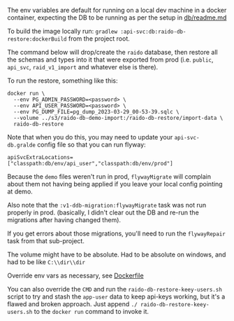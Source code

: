 The env variables are default for running on a local dev machine in a docker 
container, expecting the DB to be running as per the setup in 
[db/readme.md](../readme.md#running-a-local-db-for-development)

To build the image locally run:
`gradlew :api-svc:db:raido-db-restore:dockerBuild` from the project root.

The command below will drop/create the `raido` database, then restore all the 
schemas and types into it that were exported from prod (i.e. `public`, 
`api_svc`, `raid_v1_import` and whatever else is there).

To run the restore, something like this:
```
docker run \
  --env PG_ADMIN_PASSWORD=<password> \
  --env API_USER_PASSWORD=<password> \
  --env PG_DUMP_FILE=pg_dump_2023-03-29_00-53-39.sqlc \
  --volume ../s3/raido-db-demo-import:/raido-db-restore/import-data \
  raido-db-restore
```

Note that when you do this, you may need to update your `api-svc-db.gralde`
config file so that you can run flyway:
```
apiSvcExtraLocations=["classpath:db/env/api_user","classpath:db/env/prod"]
```
Because the `demo` files weren't run in prod, `flywayMigrate` will complain 
about them not having being applied if you leave your local config pointing
at demo.

Also note that the `:v1-ddb-migration:flywayMigrate` task was not run properly
in prod. (basically, I didn't clear out the DB and re-run the migrations after
having changed them).

If you get errors about those migrations, you'll need to run the `flywayRepair`
task from that sub-project.

The volume might have to be absolute.
Had to be absolute on windows, and had to be like `C:\\dir\\dir`

Override env vars as necessary, see [Dockerfile](./src/main/docker/Dockerfile)

You can also override the `CMD` and run the `raido-db-restore-keey-users.sh` 
script to try and stash the `app-user` data to keep api-keys working, but 
it's a flawed and broken approach.  Just append 
`./ raido-db-restore-keey-users.sh` to the `docker run` command to invoke it.